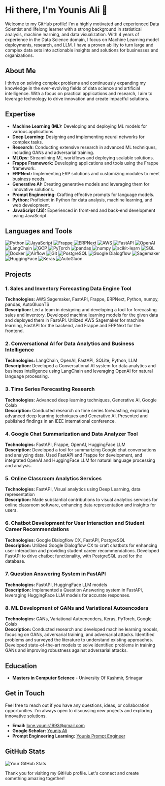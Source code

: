 # Hi there, I'm Younis Ali 👋

Welcome to my GitHub profile! I'm a highly motivated and experienced Data Scientist and lifelong learner with a strong background in statistical analysis, machine learning, and data visualization. With 4 years of experience in the Data Science domain, I focus on Machine Learning model deployments, research, and LLM. I have a proven ability to turn large and complex data sets into actionable insights and solutions for businesses and organizations.

## About Me

I thrive on solving complex problems and continuously expanding my knowledge in the ever-evolving fields of data science and artificial intelligence. With a focus on practical applications and research, I aim to leverage technology to drive innovation and create impactful solutions.

## Expertise

- **Machine Learning (ML):** Developing and deploying ML models for various applications.
- **Deep Learning:** Designing and implementing neural networks for complex tasks.
- **Research:** Conducting extensive research in advanced ML techniques, including GANs and adversarial training.
- **MLOps:** Streamlining ML workflows and deploying scalable solutions.
- **Frappe Framework:** Developing applications and tools using the Frappe framework.
- **ERPNext:** Implementing ERP solutions and customizing modules to meet business needs.
- **Generative AI:** Creating generative models and leveraging them for innovative solutions.
- **Prompt Engineering:** Crafting effective prompts for language models.
- **Python:** Proficient in Python for data analysis, machine learning, and web development.
- **JavaScript (JS):** Experienced in front-end and back-end development using JavaScript.

## Languages and Tools

![Python](https://img.shields.io/badge/Python-3776AB?style=for-the-badge&logo=python&logoColor=white)
![JavaScript](https://img.shields.io/badge/JavaScript-F7DF1E?style=for-the-badge&logo=javascript&logoColor=black)
![Frappe](https://img.shields.io/badge/Frappe-4B4B4B?style=for-the-badge&logo=frappe&logoColor=white)
![ERPNext](https://img.shields.io/badge/ERPNext-0072C6?style=for-the-badge&logo=erpnext&logoColor=white)
![AWS](https://img.shields.io/badge/AWS-232F3E?style=for-the-badge&logo=amazon-aws&logoColor=white)
![FastAPI](https://img.shields.io/badge/FastAPI-005571?style=for-the-badge&logo=fastapi&logoColor=white)
![OpenAI](https://img.shields.io/badge/OpenAI-412991?style=for-the-badge&logo=openai&logoColor=white)
![LangChain](https://img.shields.io/badge/LangChain-FF6F61?style=for-the-badge&logo=langchain&logoColor=white)
![GCP](https://img.shields.io/badge/GCP-4285F4?style=for-the-badge&logo=google-cloud&logoColor=white)
![PyTorch](https://img.shields.io/badge/PyTorch-EE4C2C?style=for-the-badge&logo=pytorch&logoColor=white)
![pandas](https://img.shields.io/badge/pandas-150458?style=for-the-badge&logo=pandas&logoColor=white)
![numpy](https://img.shields.io/badge/numpy-013243?style=for-the-badge&logo=numpy&logoColor=white)
![scikit-learn](https://img.shields.io/badge/scikit--learn-F7931E?style=for-the-badge&logo=scikit-learn&logoColor=white)
![SQL](https://img.shields.io/badge/SQL-336791?style=for-the-badge&logo=postgresql&logoColor=white)
![Docker](https://img.shields.io/badge/Docker-2496ED?style=for-the-badge&logo=docker&logoColor=white)
![Airflow](https://img.shields.io/badge/Apache%20Airflow-017CEE?style=for-the-badge&logo=apache-airflow&logoColor=white)
![Git](https://img.shields.io/badge/Git-F05032?style=for-the-badge&logo=git&logoColor=white)
![PostgreSQL](https://img.shields.io/badge/PostgreSQL-316192?style=for-the-badge&logo=postgresql&logoColor=white)
![Google Dialogflow](https://img.shields.io/badge/Dialogflow-FF9800?style=for-the-badge&logo=dialogflow&logoColor=white)
![Sagemaker](https://img.shields.io/badge/Sagemaker-232F3E?style=for-the-badge&logo=amazon-aws&logoColor=white)
![HuggingFace](https://img.shields.io/badge/HuggingFace-F4845F?style=for-the-badge&logo=huggingface&logoColor=white)
![Keras](https://img.shields.io/badge/Keras-D00000?style=for-the-badge&logo=keras&logoColor=white)
![AutoGluon](https://img.shields.io/badge/AutoGluon-FF6F61?style=for-the-badge&logo=autogluon&logoColor=white)


## Projects

### 1. Sales and Inventory Forecasting Data Engine Tool
**Technologies:** AWS Sagemaker, FastAPI, Frappe, ERPNext, Python, numpy, pandas, AutoGluonTS  
**Description:** Led a team in designing and developing a tool for forecasting sales and inventory. Developed machine learning models for the given data and deployed them in FastAPI. Utilized AWS Sagemaker for machine learning, FastAPI for the backend, and Frappe and ERPNext for the frontend.

### 2. Conversational AI for Data Analytics and Business Intelligence
**Technologies:** LangChain, OpenAI, FastAPI, SQLite, Python, LLM  
**Description:** Developed a Conversational AI system for data analytics and business intelligence using LangChain and leveraging OpenAI for natural language processing.

### 3. Time Series Forecasting Research
**Technologies:** Advanced deep learning techniques, Generative AI, Google Colab  
**Description:** Conducted research on time series forecasting, exploring advanced deep learning techniques and Generative AI. Presented and published findings in an IEEE international conference.

### 4. Google Chat Summarization and Data Analyzer Tool
**Technologies:** FastAPI, Frappe, OpenAI, HuggingFace LLM  
**Description:** Developed a tool for summarizing Google chat conversations and analyzing data. Used FastAPI and Frappe for development, and integrated OpenAI and HuggingFace LLM for natural language processing and analysis.

### 5. Online Classroom Analytics Services
**Technologies:** FastAPI, Visual analytics using Deep Learning, data representation  
**Description:** Made substantial contributions to visual analytics services for online classroom software, enhancing data representation and insights for users.

### 6. Chatbot Development for User Interaction and Student Career Recommendations
**Technologies:** Google Dialogflow CX, FastAPI, PostgreSQL  
**Description:** Utilized Google Dialogflow CX to craft chatbots for enhancing user interaction and providing student career recommendations. Developed FastAPI to drive chatbot functionality, with PostgreSQL used for the database.

### 7. Question Answering System in FastAPI
**Technologies:** FastAPI, HuggingFace LLM models  
**Description:** Implemented a Question Answering system in FastAPI, leveraging HuggingFace LLM models for accurate responses.

### 8. ML Development of GANs and Variational Autoencoders
**Technologies:** GANs, Variational Autoencoders, Keras, PyTorch, Google Colab  
**Description:** Conducted research and developed machine learning models, focusing on GANs, adversarial training, and adversarial attacks. Identified problems and surveyed the literature to understand existing approaches. Developed state-of-the-art models to solve identified problems in training GANs and improving robustness against adversarial attacks.

## Education

- **Masters in Computer Science** - University Of Kashmir, Srinagar

## Get in Touch

Feel free to reach out if you have any questions, ideas, or collaboration opportunities. I'm always open to discussing new projects and exploring innovative solutions.

- **Email:** [lone.younis1993@gmail.com](mailto:your.email@example.com)
- **Google Scholar:** [Younis Ali](https://scholar.google.com/citations?hl=en&authuser=2&user=TU5yKm8AAAAK)
- **Prompt Engineering Learning:** [Younis Prompt Engineer](https://learn.deeplearning.ai/accomplishments/9c82be83-fc13-4fcc-a960-6641754d299b?usp=sharing)

## GitHub Stats

![Your GitHub Stats](https://github-readme-stats.vercel.app/api?username=younis-ali&show_icons=true&theme=radical)

Thank you for visiting my GitHub profile. Let's connect and create something amazing together!
